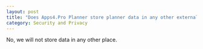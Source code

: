 ```yaml
---
layout: post
title: "Does Apps4.Pro Planner store planner data in any other external server?"
category: Security and Privacy
---
```

No, we will not store data in any other place. 
